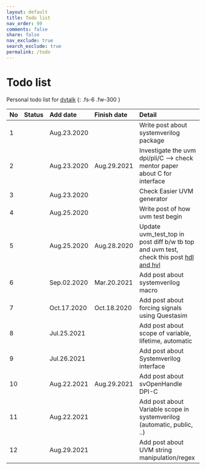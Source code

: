 ```yaml
---
layout: default
title: Todo list
nav_order: 99
comments: false
share: false
nav_exclude: true
search_exclude: true
permalink: /todo
---
```


# Todo list
Personal todo list for [dvtalk](https://dvtalk.me)
{: .fs-6 .fw-300 }

| No | Status      |Add date    | Finish date | Detail                                                                   |
|:---|:------------|:-----------|:------------|:-------------------------------------------------------------------------|
| 1  |             |Aug.23.2020 |             |Write post about systemverilog package                                    |
| 2  |             |Aug.23.2020 |Aug.29.2021  |Investigate the uvm dpi/pli/C --> check mentor paper about C for interface|
| 3  |             |Aug.23.2020 |             |Check Easier UVM generator                                                |
| 4  |             |Aug.25.2020 |             |Write post of how uvm test begin                                          |
| 5  |             |Aug.25.2020 |Aug.28.2020  |Update uvm_test_top in post diff b/w tb top and uvm test, check this post [hdl and hvl](https://www.techdesignforums.com/practice/technique/team-uvm-and-emulation-for-testbench-acceleration/)                |
| 6  |             |Sep.02.2020 |Mar.20.2021  |Add post about systemverilog macro                                        |
| 7  |             |Oct.17.2020 |Oct.18.2020  |Add post about forcing signals using Questasim                            |
| 8  |             |Jul.25.2021 |             |Add post about scope of variable, lifetime, automatic                     |
| 9  |             |Jul.26.2021 |             |Add post about Systemverilog interface                                    |
| 10 |             |Aug.22.2021 |Aug.29.2021  |Add post about svOpenHandle DPI-C                                         |
| 11 |             |Aug.22.2021 |             |Add post about Variable scope in systemverilog (automatic, public, ..)    |
| 12 |             |Aug.29.2021 |             |Add post about UVM string manipulation/regex                              |

